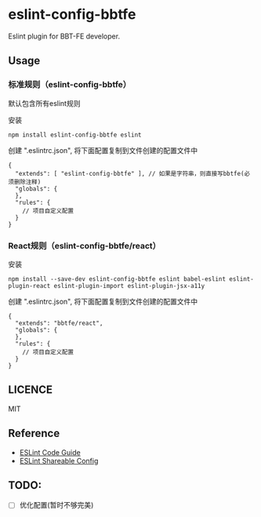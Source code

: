 # eslint-config-bbtfe
Eslint plugin for BBT-FE developer.

## Usage

### 标准规则（eslint-config-bbtfe）

默认包含所有eslint规则

安装

```
npm install eslint-config-bbtfe eslint
```

创建 ".eslintrc.json", 将下面配置复制到文件创建的配置文件中

```
{
  "extends": [ "eslint-config-bbtfe" ], // 如果是字符串，则直接写bbtfe(必须删除注释)
  "globals": {
  },
  "rules": {
    // 项目自定义配置
  }
}
```

### React规则（eslint-config-bbtfe/react）

安装

```
npm install --save-dev eslint-config-bbtfe eslint babel-eslint eslint-plugin-react eslint-plugin-import eslint-plugin-jsx-a11y
```

创建 ".eslintrc.json", 将下面配置复制到文件创建的配置文件中

```
{
  "extends": "bbtfe/react",
  "globals": {
  },
  "rules": {
    // 项目自定义配置
  }
}
```

## LICENCE

MIT

## Reference

- [ESLint Code Guide](https://eslint.org/docs/user-guide/configuring)
- [ESLint Shareable Config](https://eslint.org/docs/developer-guide/shareable-configs)

## TODO:
- [ ] 优化配置(暂时不够完美)
